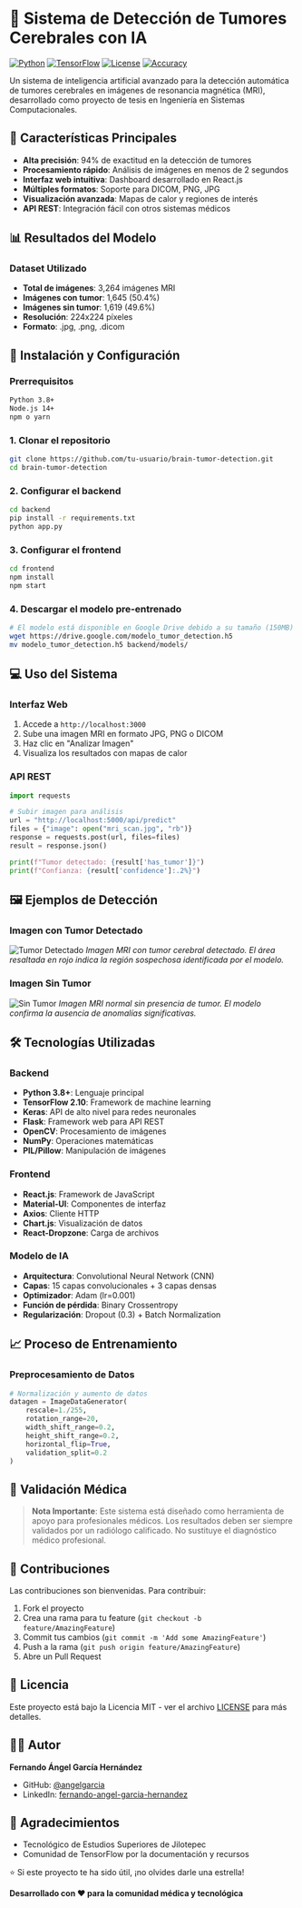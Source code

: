 # 🧠 Sistema de Detección de Tumores Cerebrales con IA

[![Python](https://img.shields.io/badge/Python-3.8+-blue.svg)](https://www.python.org/downloads/)
[![TensorFlow](https://img.shields.io/badge/TensorFlow-2.10+-orange.svg)](https://tensorflow.org/)
[![License](https://img.shields.io/badge/License-MIT-green.svg)](LICENSE)
[![Accuracy](https://img.shields.io/badge/Accuracy-94%25-brightgreen.svg)]()

Un sistema de inteligencia artificial avanzado para la detección automática de tumores cerebrales en imágenes de resonancia magnética (MRI), desarrollado como proyecto de tesis en Ingeniería en Sistemas Computacionales.

## 🎯 Características Principales

- **Alta precisión**: 94% de exactitud en la detección de tumores
- **Procesamiento rápido**: Análisis de imágenes en menos de 2 segundos
- **Interfaz web intuitiva**: Dashboard desarrollado en React.js
- **Múltiples formatos**: Soporte para DICOM, PNG, JPG
- **Visualización avanzada**: Mapas de calor y regiones de interés
- **API REST**: Integración fácil con otros sistemas médicos

## 📊 Resultados del Modelo

### Dataset Utilizado
- **Total de imágenes**: 3,264 imágenes MRI
- **Imágenes con tumor**: 1,645 (50.4%)
- **Imágenes sin tumor**: 1,619 (49.6%)
- **Resolución**: 224x224 píxeles
- **Formato**: .jpg, .png, .dicom

## 🚀 Instalación y Configuración

### Prerrequisitos
```bash
Python 3.8+
Node.js 14+
npm o yarn
```

### 1. Clonar el repositorio
```bash
git clone https://github.com/tu-usuario/brain-tumor-detection.git
cd brain-tumor-detection
```

### 2. Configurar el backend
```bash
cd backend
pip install -r requirements.txt
python app.py
```

### 3. Configurar el frontend
```bash
cd frontend
npm install
npm start
```

### 4. Descargar el modelo pre-entrenado
```bash
# El modelo está disponible en Google Drive debido a su tamaño (150MB)
wget https://drive.google.com/modelo_tumor_detection.h5
mv modelo_tumor_detection.h5 backend/models/
```

## 💻 Uso del Sistema

### Interfaz Web
1. Accede a `http://localhost:3000`
2. Sube una imagen MRI en formato JPG, PNG o DICOM
3. Haz clic en "Analizar Imagen"
4. Visualiza los resultados con mapas de calor

### API REST
```python
import requests

# Subir imagen para análisis
url = "http://localhost:5000/api/predict"
files = {"image": open("mri_scan.jpg", "rb")}
response = requests.post(url, files=files)
result = response.json()

print(f"Tumor detectado: {result['has_tumor']}")
print(f"Confianza: {result['confidence']:.2%}")
```

## 🖼️ Ejemplos de Detección

### Imagen con Tumor Detectado
![Tumor Detectado](./tumor.png)
*Imagen MRI con tumor cerebral detectado. El área resaltada en rojo indica la región sospechosa identificada por el modelo.*

### Imagen Sin Tumor
![Sin Tumor](./sintumor.png)
*Imagen MRI normal sin presencia de tumor. El modelo confirma la ausencia de anomalías significativas.*

## 🛠️ Tecnologías Utilizadas

### Backend
- **Python 3.8+**: Lenguaje principal
- **TensorFlow 2.10**: Framework de machine learning
- **Keras**: API de alto nivel para redes neuronales
- **Flask**: Framework web para API REST
- **OpenCV**: Procesamiento de imágenes
- **NumPy**: Operaciones matemáticas
- **PIL/Pillow**: Manipulación de imágenes

### Frontend
- **React.js**: Framework de JavaScript
- **Material-UI**: Componentes de interfaz
- **Axios**: Cliente HTTP
- **Chart.js**: Visualización de datos
- **React-Dropzone**: Carga de archivos

### Modelo de IA
- **Arquitectura**: Convolutional Neural Network (CNN)
- **Capas**: 15 capas convolucionales + 3 capas densas
- **Optimizador**: Adam (lr=0.001)
- **Función de pérdida**: Binary Crossentropy
- **Regularización**: Dropout (0.3) + Batch Normalization

## 📈 Proceso de Entrenamiento

### Preprocesamiento de Datos
```python
# Normalización y aumento de datos
datagen = ImageDataGenerator(
    rescale=1./255,
    rotation_range=20,
    width_shift_range=0.2,
    height_shift_range=0.2,
    horizontal_flip=True,
    validation_split=0.2
)
```

## 🔬 Validación Médica

> **Nota Importante**: Este sistema está diseñado como herramienta de apoyo para profesionales médicos. Los resultados deben ser siempre validados por un radiólogo calificado. No sustituye el diagnóstico médico profesional.

## 🤝 Contribuciones

Las contribuciones son bienvenidas. Para contribuir:

1. Fork el proyecto
2. Crea una rama para tu feature (`git checkout -b feature/AmazingFeature`)
3. Commit tus cambios (`git commit -m 'Add some AmazingFeature'`)
4. Push a la rama (`git push origin feature/AmazingFeature`)
5. Abre un Pull Request

## 📄 Licencia

Este proyecto está bajo la Licencia MIT - ver el archivo [LICENSE](LICENSE) para más detalles.

## 👨‍💻 Autor

**Fernando Ángel García Hernández**
- GitHub: [@angelgarcia](https://github.com/FERNANDOANGEL202123767)
- LinkedIn: [fernando-angel-garcia-hernandez](https://www.linkedin.com/in/fernando-angel-garcia-hernandez/)

## 🙏 Agradecimientos

- Tecnológico de Estudios Superiores de Jilotepec
- Comunidad de TensorFlow por la documentación y recursos

⭐ Si este proyecto te ha sido útil, ¡no olvides darle una estrella!

**Desarrollado con ❤️ para la comunidad médica y tecnológica**

